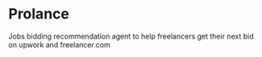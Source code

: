 # Prolance

Jobs bidding recommendation agent to help freelancers get their next bid on upwork and freelancer.com
